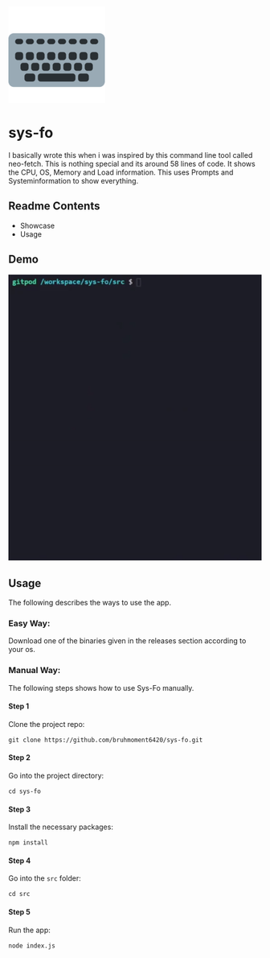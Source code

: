 ![LOGO](https://github.com/bruhmoment6420/sys-fo/blob/main/images/logo.png)
# sys-fo
I basically wrote this when i was inspired by this command line tool called neo-fetch.
This is nothing special and its around 58 lines of code.
It shows the CPU, OS, Memory and Load information.
This uses Prompts and Systeminformation to show everything.
## Readme Contents
* Showcase
* Usage

## Demo
![gif](https://github.com/bruhmoment6420/sys-fo/blob/main/images/demo.gif)

## Usage  
The following describes the ways to use the app.

### Easy Way:
Download one of the binaries given in the releases section according to your os.

### Manual Way:
The following steps shows how to use Sys-Fo manually.

#### Step 1
Clone the project repo:
```
git clone https://github.com/bruhmoment6420/sys-fo.git
```
#### Step 2
Go into the project directory:
```
cd sys-fo
```
#### Step 3 
Install the necessary packages:
```
npm install
```
#### Step 4
Go into the ```src``` folder:
```
cd src
```
#### Step 5
Run the app:
```
node index.js
```
